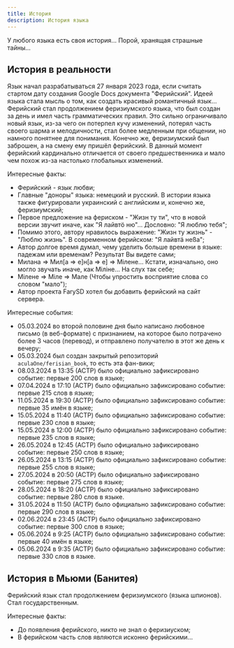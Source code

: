 ```yaml
---
title: История
description: История языка
---
```


У любого языка есть своя история... Порой, хранящая страшные тайны...

## История в реальности

Язык начал разрабатываться 27 января 2023 года, если считать стартом дату создания Google Docs документа "Ферийский". Идеей языка стала мысль о том, как создать красивый романтичный язык... Ферийский стал продолжением феризиумского языка, что был создан за день и имел часть грамматических правил. Это сильно ограничивало новый язык, из-за чего он потерпел кучу изменений, потерял часть своего шарма и мелодичности, стал более медленным при общении, но намного понятнее для понимания. Конечно же, феризиумский был заброшен, а на смену ему пришёл ферийский. В данный момент ферийский кардинально отличается от своего предшественника и мало чем похож из-за настолько глобальных изменений.

Интересные факты:

- Ферийский - язык любви;
- Главные "доноры" языка: немецкий и русский. В истории языка также фигурировали украинский с английским и, конечно же, феризиумский;
- Первое предложение на фериском - "Жизн ту ти", что в новой версии звучит иначе, как "Я лайвтö ню"... Дословно: "Я люблю тебя";
- Помимо этого, автору нравилось выражение: "Жизн ту жизнь" - "Люблю жизнь". В современном ферийском: "Я лайвтä неßа";
- Автор долгое время думал, чему уделить больше времени в языке: падежам или временам? Результат Вы видете сами;
- Милана => Мил[а => e]н[a => е] => Мiлене... Кстати, изначально, оно могло звучать иначе, как Мiлiне... На слух так себе;
- Мiлене => Мiле => Мале (Чтобы упростить восприятие слова со словом "мало");
- Автор проекта FarySD хотел бы добавить ферийский на сайт сервера.

Интересные события:

- 05.03.2024 во второй половине дня было написано любовное письмо (в веб-формате) с признанием, на которое было потрачено более 3 часов (перевод), и отправлено получателю в этот же день к вечеру;
- 05.03.2024 был создан закрытый репозиторий `aculaOne/ferisian_book`, то есть эта фан-вики;
- 08.03.2024 в 13:35 (АСТР) было официально зафиксировано событие: первые 200 слов в языке;
- 07.04.2024 в 17:10 (АСТР) было официально зафиксировано событие: первые 215 слов в языке;
- 11.05.2024 в 19:30 (АСТР) было официально зафиксировано событие: первые 35 имён в языке;
- 15.05.2024 в 11:40 (АСТР) было официально зафиксировано событие: первые 230 слов в языке;
- 15.05.2024 в 12:00 (АСТР) было официально зафиксировано событие: первые 235 слов в языке;
- 26.05.2024 в 12:45 (АСТР) было официально зафиксировано событие: первые 250 слов в языке;
- 26.05.2024 в 13:15 (АСТР) было официально зафиксировано событие: первые 255 слов в языке;
- 27.05.2024 в 20:50 (АСТР) было официально зафиксировано событие: первые 275 слов в языке;
- 28.05.2024 в 18:20 (АСТР) было официально зафиксировано событие: первые 280 слов в языке.
- 31.05.2024 в 11:50 (АСТР) было официально зафиксировано событие: первые 290 слов в языке;
- 02.06.2024 в 23:45 (АСТР) было официально зафиксировано событие: первые 300 слов в языке;
- 05.06.2024 в 9:25 (АСТР) было официально зафиксировано событие: первые 40 имён в языке;
- 05.06.2024 в 9:35 (АСТР) было официально зафиксировано событие: первые 330 слов в языке.

## История в Мьюми (Банитея)

Ферийский язык стал продолжением феризиумского (языка шпионов). Стал государственным.

Интересные факты:

- До появления ферийского, никто не знал о феризиуском;
- В ферийском часть слов являются исконно ферийскими...

